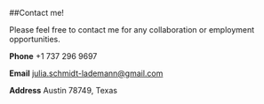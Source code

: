 ##Contact me!


Please feel free to contact me for any collaboration or employment opportunities.

**Phone** +1 737 296 9697

**Email** julia.schmidt-lademann@gmail.com

**Address** Austin 78749, Texas
